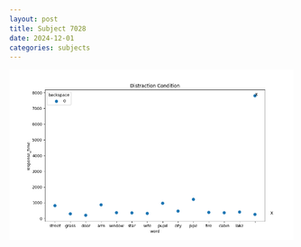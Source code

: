 ```yaml
---
layout: post
title: Subject 7028
date: 2024-12-01
categories: subjects
---
```


![](data/7028/run-3/7028_rt_acc_fuzzy_delay.png)
